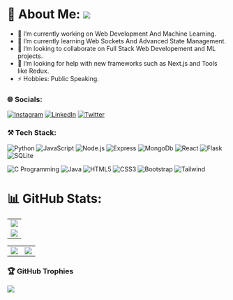 # 💫 About Me: ![](https://komarev.com/ghpvc/?username=Akash-Singh04&label=Profile+views&style=for-the-badge&color=green)

- 🔭 I’m currently working on Web Development And Machine Learning.
- 🌱 I’m currently learning Web Sockets And Advanced State Management.
- 👯 I’m looking to collaborate on Full Stack Web Developement and ML projects.
- 🤔 I’m looking for help with new frameworks such as Next.js and Tools like Redux.
- ⚡ Hobbies: Public Speaking.


### 🌐 Socials:
[![Instagram](https://img.shields.io/badge/Instagram-%23E4405F.svg?logo=Instagram&logoColor=white)](https://www.instagram.com/kind.of.akash/)  [![LinkedIn](https://img.shields.io/badge/LinkedIn-%230077B5.svg?logo=linkedin&logoColor=white)](https://www.linkedin.com/in/akash-singh-a57081253/)  [![Twitter](https://img.shields.io/badge/Twitter-%231DA1F2.svg?logo=Twitter&logoColor=white)](https://twitter.com/Kind_Of_Akash) 


### ⚒️ Tech Stack:
![Python](https://img.shields.io/badge/Python-3776AB?style=for-the-badge&logo=python&logoColor=white)  ![JavaScript](https://img.shields.io/badge/JavaScript-323330?style=for-the-badge&logo=javascript&logoColor=F7DF1E)   ![Node.js](https://img.shields.io/badge/Node.js-43853D?style=for-the-badge&logo=node.js&logoColor=white)  ![Express](https://img.shields.io/badge/Express.js-404D59?style=for-the-badge)  ![MongoDb](https://img.shields.io/badge/MongoDB-4EA94B?style=for-the-badge&logo=mongodb&logoColor=white)  ![React](https://img.shields.io/badge/React-20232A?style=for-the-badge&logo=react&logoColor=61DAFB)  ![Flask](https://img.shields.io/badge/Flask-000000?style=for-the-badge&logo=flask&logoColor=white)  ![SQLite](https://img.shields.io/badge/SQLite-07405E?style=for-the-badge&logo=sqlite&logoColor=white)

![C Programming](https://img.shields.io/badge/C-00599C?style=for-the-badge&logo=c&logoColor=white)  ![Java](https://img.shields.io/badge/Java-ED8B00?style=for-the-badge&logo=openjdk&logoColor=white)  ![HTML5](https://img.shields.io/badge/HTML5-E34F26?style=for-the-badge&logo=html5&logoColor=white) ![CSS3](https://img.shields.io/badge/CSS3-1572B6?style=for-the-badge&logo=css3&logoColor=white)  ![Bootstrap](	https://img.shields.io/badge/Bootstrap-563D7C?style=for-the-badge&logo=bootstrap&logoColor=white)  ![Tailwind](https://img.shields.io/badge/Tailwind_CSS-38B2AC?style=for-the-badge&logo=tailwind-css&logoColor=white) 


# 📊 GitHub Stats:
<table>
  <tr>
    <td>
      <img src="https://github-readme-streak-stats.herokuapp.com?user=Akash-Singh04&theme=neon-palenight&hide_border=true&card_width=705">
     </td>
   </tr>
  <tr>
    <td>
      <img src="http://github-profile-summary-cards.vercel.app/api/cards/profile-details?username=Akash-Singh04&theme=2077">
     </td>
   </tr>
</table><table>
  <tr>
    <td><img src="http://github-profile-summary-cards.vercel.app/api/cards/stats?username=Akash-Singh04&theme=aura_dark"></td>
    <td><img src="http://github-profile-summary-cards.vercel.app/api/cards/most-commit-language?username=Akash-Singh04&theme=aura_dark"></td>
  </tr>
</table>

### 🏆 GitHub Trophies
![](https://github-profile-trophy.vercel.app/?username=Akash-Singh04&theme=darkhub&no-frame=false&no-bg=false&margin-w=4)




